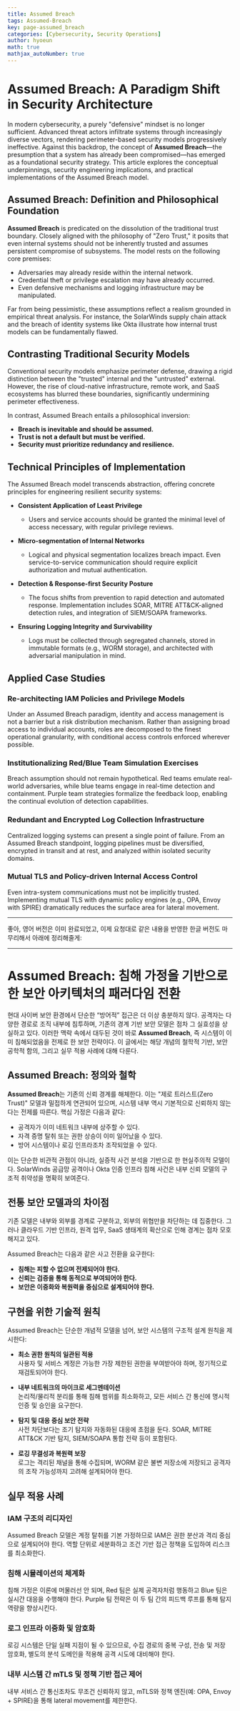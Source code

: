 ```yaml
---
title: Assumed Breach
tags: Assumed-Breach
key: page-assumed_breach
categories: [Cybersecurity, Security Operations]
author: hyoeun
math: true
mathjax_autoNumber: true
---
```


# Assumed Breach: A Paradigm Shift in Security Architecture

In modern cybersecurity, a purely "defensive" mindset is no longer sufficient. Advanced threat actors infiltrate systems through increasingly diverse vectors, rendering perimeter-based security models progressively ineffective. Against this backdrop, the concept of **Assumed Breach**—the presumption that a system has already been compromised—has emerged as a foundational security strategy. This article explores the conceptual underpinnings, security engineering implications, and practical implementations of the Assumed Breach model.

## Assumed Breach: Definition and Philosophical Foundation

**Assumed Breach** is predicated on the dissolution of the traditional trust boundary. Closely aligned with the philosophy of "Zero Trust," it posits that even internal systems should not be inherently trusted and assumes persistent compromise of subsystems. The model rests on the following core premises:

- Adversaries may already reside within the internal network.
- Credential theft or privilege escalation may have already occurred.
- Even defensive mechanisms and logging infrastructure may be manipulated.

Far from being pessimistic, these assumptions reflect a realism grounded in empirical threat analysis. For instance, the SolarWinds supply chain attack and the breach of identity systems like Okta illustrate how internal trust models can be fundamentally flawed.

## Contrasting Traditional Security Models

Conventional security models emphasize perimeter defense, drawing a rigid distinction between the "trusted" internal and the "untrusted" external. However, the rise of cloud-native infrastructure, remote work, and SaaS ecosystems has blurred these boundaries, significantly undermining perimeter effectiveness.

In contrast, Assumed Breach entails a philosophical inversion:

- **Breach is inevitable and should be assumed.**
- **Trust is not a default but must be verified.**
- **Security must prioritize redundancy and resilience.**

## Technical Principles of Implementation

The Assumed Breach model transcends abstraction, offering concrete principles for engineering resilient security systems:

- **Consistent Application of Least Privilege**
  - Users and service accounts should be granted the minimal level of access necessary, with regular privilege reviews.

- **Micro-segmentation of Internal Networks**
  - Logical and physical segmentation localizes breach impact. Even service-to-service communication should require explicit authorization and mutual authentication.

- **Detection & Response-first Security Posture**
  - The focus shifts from prevention to rapid detection and automated response. Implementation includes SOAR, MITRE ATT&CK-aligned detection rules, and integration of SIEM/SOAPA frameworks.

- **Ensuring Logging Integrity and Survivability**
  - Logs must be collected through segregated channels, stored in immutable formats (e.g., WORM storage), and architected with adversarial manipulation in mind.

## Applied Case Studies

### Re-architecting IAM Policies and Privilege Models
Under an Assumed Breach paradigm, identity and access management is not a barrier but a risk distribution mechanism. Rather than assigning broad access to individual accounts, roles are decomposed to the finest operational granularity, with conditional access controls enforced wherever possible.

### Institutionalizing Red/Blue Team Simulation Exercises
Breach assumption should not remain hypothetical. Red teams emulate real-world adversaries, while blue teams engage in real-time detection and containment. Purple team strategies formalize the feedback loop, enabling the continual evolution of detection capabilities.

### Redundant and Encrypted Log Collection Infrastructure
Centralized logging systems can present a single point of failure. From an Assumed Breach standpoint, logging pipelines must be diversified, encrypted in transit and at rest, and analyzed within isolated security domains.

### Mutual TLS and Policy-driven Internal Access Control
Even intra-system communications must not be implicitly trusted. Implementing mutual TLS with dynamic policy engines (e.g., OPA, Envoy with SPIRE) dramatically reduces the surface area for lateral movement.

---

좋아, 영어 버전은 이미 완료되었고, 이제 요청대로 같은 내용을 반영한 한글 버전도 마무리해서 아래에 정리해줄게:

---

# Assumed Breach: 침해 가정을 기반으로 한 보안 아키텍처의 패러다임 전환

현대 사이버 보안 환경에서 단순한 “방어적” 접근은 더 이상 충분하지 않다. 공격자는 다양한 경로로 조직 내부에 침투하며, 기존의 경계 기반 보안 모델은 점차 그 실효성을 상실하고 있다. 이러한 맥락 속에서 대두된 것이 바로 **Assumed Breach**, 즉 시스템이 이미 침해되었음을 전제로 한 보안 전략이다. 이 글에서는 해당 개념의 철학적 기반, 보안 공학적 함의, 그리고 실무 적용 사례에 대해 다룬다.

## Assumed Breach: 정의와 철학

**Assumed Breach**는 기존의 신뢰 경계를 해체한다. 이는 "제로 트러스트(Zero Trust)" 모델과 밀접하게 연관되어 있으며, 시스템 내부 역시 기본적으로 신뢰하지 않는다는 전제를 따른다. 핵심 가정은 다음과 같다:

- 공격자가 이미 네트워크 내부에 상주할 수 있다.
- 자격 증명 탈취 또는 권한 상승이 이미 일어났을 수 있다.
- 방어 시스템이나 로깅 인프라조차 조작되었을 수 있다.

이는 단순한 비관적 관점이 아니라, 실증적 사건 분석을 기반으로 한 현실주의적 모델이다. SolarWinds 공급망 공격이나 Okta 인증 인프라 침해 사건은 내부 신뢰 모델의 구조적 취약성을 명확히 보여준다.

## 전통 보안 모델과의 차이점

기존 모델은 내부와 외부를 경계로 구분하고, 외부의 위협만을 차단하는 데 집중한다. 그러나 클라우드 기반 인프라, 원격 업무, SaaS 생태계의 확산으로 인해 경계는 점차 모호해지고 있다.

Assumed Breach는 다음과 같은 사고 전환을 요구한다:

- **침해는 피할 수 없으며 전제되어야 한다.**
- **신뢰는 검증을 통해 동적으로 부여되어야 한다.**
- **보안은 이중화와 복원력을 중심으로 설계되어야 한다.**

## 구현을 위한 기술적 원칙

Assumed Breach는 단순한 개념적 모델을 넘어, 보안 시스템의 구조적 설계 원칙을 제시한다:

- **최소 권한 원칙의 일관된 적용**  
  사용자 및 서비스 계정은 가능한 가장 제한된 권한을 부여받아야 하며, 정기적으로 재검토되어야 한다.

- **내부 네트워크의 마이크로 세그멘테이션**  
  논리적/물리적 분리를 통해 침해 범위를 최소화하고, 모든 서비스 간 통신에 명시적 인증 및 승인을 요구한다.

- **탐지 및 대응 중심 보안 전략**  
  사전 차단보다는 조기 탐지와 자동화된 대응에 초점을 둔다. SOAR, MITRE ATT&CK 기반 탐지, SIEM/SOAPA 통합 전략 등이 포함된다.

- **로깅 무결성과 복원력 보장**  
  로그는 격리된 채널을 통해 수집되며, WORM 같은 불변 저장소에 저장되고 공격자의 조작 가능성까지 고려해 설계되어야 한다.

## 실무 적용 사례

### IAM 구조의 리디자인
Assumed Breach 모델은 계정 탈취를 기본 가정하므로 IAM은 권한 분산과 격리 중심으로 설계되어야 한다. 역할 단위로 세분화하고 조건 기반 접근 정책을 도입하여 리스크를 최소화한다.

### 침해 시뮬레이션의 체계화
침해 가정은 이론에 머물러선 안 되며, Red 팀은 실제 공격자처럼 행동하고 Blue 팀은 실시간 대응을 수행해야 한다. Purple 팀 전략은 이 두 팀 간의 피드백 루프를 통해 탐지 역량을 향상시킨다.

### 로그 인프라 이중화 및 암호화
로깅 시스템은 단일 실패 지점이 될 수 있으므로, 수집 경로의 중복 구성, 전송 및 저장 암호화, 별도의 분석 도메인을 적용해 공격 시도에 대비해야 한다.

### 내부 시스템 간 mTLS 및 정책 기반 접근 제어
내부 서비스 간 통신조차도 무조건 신뢰하지 않고, mTLS와 정책 엔진(예: OPA, Envoy + SPIRE)을 통해 lateral movement를 제한한다.